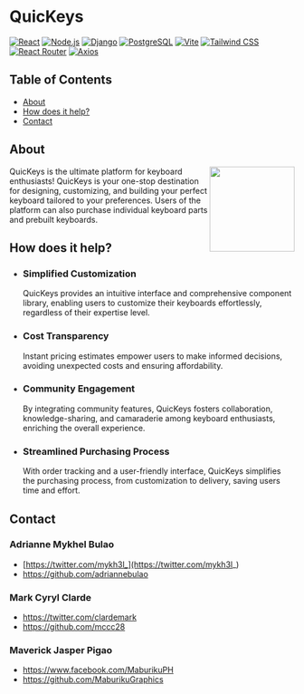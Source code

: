 # QuicKeys

[![React](https://img.shields.io/badge/React-61DAFB?style=for-the-badge&logo=react&logoColor=white)](https://react.dev/)
[![Node.js](https://img.shields.io/badge/Node.js-339933?style=for-the-badge&logo=nodedotjs&logoColor=white)](https://nodejs.org/en)
[![Django](https://img.shields.io/badge/Django-092E20?style=for-the-badge&logo=django&logoColor=white)](https://www.djangoproject.com/)
[![PostgreSQL](https://img.shields.io/badge/PostgreSQL-4169E1?style=for-the-badge&logo=postgresql&logoColor=white)](https://www.postgresql.org/)
[![Vite](https://img.shields.io/badge/Vite-646CFF?style=for-the-badge&logo=vite&logoColor=white)](https://vitejs.dev/)
[![Tailwind CSS](https://img.shields.io/badge/Tailwind_CSS-06B6D4?style=for-the-badge&logo=tailwindcss&logoColor=white)](https://tailwindcss.com/)
[![React Router](https://img.shields.io/badge/React_Router-CA4245?style=for-the-badge&logo=reactrouter&logoColor=white)](https://reactrouter.com/en/main)
[![Axios](https://img.shields.io/badge/axios-5A29E4?style=for-the-badge&logo=axios&logoColor=white)]()

## Table of Contents

- [About](#about)
- [How does it help?](#how-does-it-help)
- [Contact](#contact)

## About

<img src='https://scontent.fdvo4-1.fna.fbcdn.net/v/t1.15752-9/432430914_1143375830418332_5792993436199481033_n.png?_nc_cat=109&ccb=1-7&_nc_sid=5f2048&_nc_eui2=AeHSEnnsSF5bQkf3VxJBt84gXLJ-Bi3y0fBcsn4GLfLR8AbwRUqsQsiWYZQYw3cqYccMEq06MZnUMFyQg6iGX6Jj&_nc_ohc=jg7jNaDQMvkAX89W6kc&_nc_ht=scontent.fdvo4-1.fna&oh=03_AdTJ26_Ff2D_KWCeMcLeTuvCJbBftHAx8nrOUsj5vj2aAA&oe=6625280B' width='150' align='right'></img>

QuicKeys is the ultimate platform for keyboard enthusiasts! QuicKeys is your one-stop destination for designing, customizing, and building your perfect keyboard tailored to your preferences. Users of the platform can also purchase individual keyboard parts and prebuilt keyboards.

## How does it help?

- ### Simplified Customization
  QuicKeys provides an intuitive interface and comprehensive component library, enabling users to customize their keyboards effortlessly, regardless of their expertise level.
- ### Cost Transparency
  Instant pricing estimates empower users to make informed decisions, avoiding unexpected costs and ensuring affordability.
- ### Community Engagement
  By integrating community features, QuicKeys fosters collaboration, knowledge-sharing, and camaraderie among keyboard enthusiasts, enriching the overall experience.
- ### Streamlined Purchasing Process
  With order tracking and a user-friendly interface, QuicKeys simplifies the purchasing process, from customization to delivery, saving users time and effort.

## Contact

### Adrianne Mykhel Bulao

- [https://twitter.com/mykh3l_](https://twitter.com/mykh3l_)
- https://github.com/adriannebulao

### Mark Cyryl Clarde

- https://twitter.com/clardemark
- https://github.com/mccc28

### Maverick Jasper Pigao

- https://www.facebook.com/MaburikuPH
- https://github.com/MaburikuGraphics
